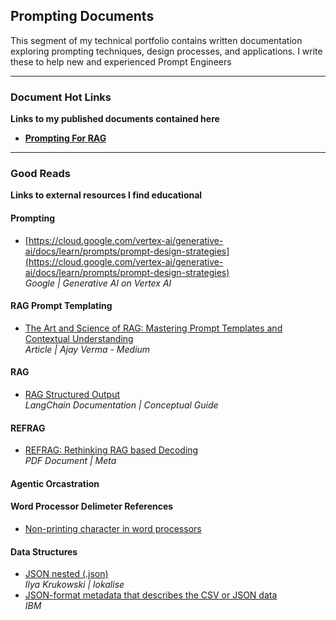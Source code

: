## Prompting Documents
This segment of my technical portfolio contains written documentation exploring prompting techniques, design processes, and applications. I write these to help new and experienced Prompt Engineers 

---
### Document Hot Links
**Links to my published documents contained here**<br>
- **[Prompting For RAG](https://github.com/Jdesiree112/Technical_Portfolio/blob/main/Prompting/Documents/Prompting_For_RAG.md)**<br>

---
### Good Reads
**Links to external resources I find educational**

#### Prompting
- [https://cloud.google.com/vertex-ai/generative-ai/docs/learn/prompts/prompt-design-strategies](https://cloud.google.com/vertex-ai/generative-ai/docs/learn/prompts/prompt-design-strategies)<br>*Google | Generative AI on Vertex AI*

#### RAG Prompt Templating
 - [The Art and Science of RAG: Mastering Prompt Templates and Contextual Understanding](https://medium.com/@ajayverma23/the-art-and-science-of-rag-mastering-prompt-templates-and-contextual-understanding-a47961a57e27) <br>*Article | Ajay Verma - Medium*

#### RAG
 - [RAG Structured Output](https://python.langchain.com/docs/concepts/structured_outputs/)<br>*LangChain Documentation | Conceptual Guide*

#### REFRAG
- [REFRAG: Rethinking RAG based Decoding](https://arxiv.org/pdf/2509.01092) <br>*PDF Document | Meta*

#### Agentic Orcastration

#### Word Processor Delimeter References
- [Non-printing character in word processors](https://en.wikipedia.org/wiki/Non-printing_character_in_word_processors)

#### Data Structures
- [JSON nested (.json)](https://docs.lokalise.com/en/articles/1400773-json-nested-json)<br> *Ilya Krukowski | lokalise*<br>
- [JSON-format metadata that describes the CSV or JSON data](https://www.ibm.com/docs/en/taw/1.3.0?topic=json-metadata)<br>*IBM*
